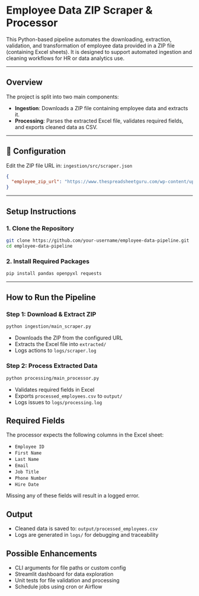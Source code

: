 #  Employee Data ZIP Scraper & Processor

This Python-based pipeline automates the downloading, extraction, validation, and transformation of employee data provided in a ZIP file (containing Excel sheets). It is designed to support automated ingestion and cleaning workflows for HR or data analytics use.

---

##  Overview

The project is split into two main components:

- **Ingestion**: Downloads a ZIP file containing employee data and extracts it.
- **Processing**: Parses the extracted Excel file, validates required fields, and exports cleaned data as CSV.

---

## 🔧 Configuration

Edit the ZIP file URL in: `ingestion/src/scraper.json`

```json
{
  "employee_zip_url": "https://www.thespreadsheetguru.com/wp-content/uploads/2022/12/EmployeeSampleData.zip"
}
```

---

## Setup Instructions

### 1. Clone the Repository

```bash
git clone https://github.com/your-username/employee-data-pipeline.git
cd employee-data-pipeline
```

### 2. Install Required Packages

```bash
pip install pandas openpyxl requests
```

---

##  How to Run the Pipeline

### Step 1: Download & Extract ZIP

```bash
python ingestion/main_scraper.py
```

- Downloads the ZIP from the configured URL
- Extracts the Excel file into `extracted/`
- Logs actions to `logs/scraper.log`

### Step 2: Process Extracted Data

```bash
python processing/main_processor.py
```

- Validates required fields in Excel
- Exports `processed_employees.csv` to `output/`
- Logs issues to `logs/processing.log`



##  Required Fields

The processor expects the following columns in the Excel sheet:

- `Employee ID`
- `First Name`
- `Last Name`
- `Email`
- `Job Title`
- `Phone Number`
- `Hire Date`

Missing any of these fields will result in a logged error.



##  Output

-  Cleaned data is saved to: `output/processed_employees.csv`
-  Logs are generated in `logs/` for debugging and traceability



##  Possible Enhancements

- CLI arguments for file paths or custom config
- Streamlit dashboard for data exploration
- Unit tests for file validation and processing
- Schedule jobs using cron or Airflow




